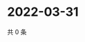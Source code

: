# 2022-03-31

共 0 条

<!-- BEGIN WEIBO -->
<!-- 最后更新时间 Thu Mar 31 2022 00:19:27 GMT+0800 (China Standard Time) -->

<!-- END WEIBO -->
